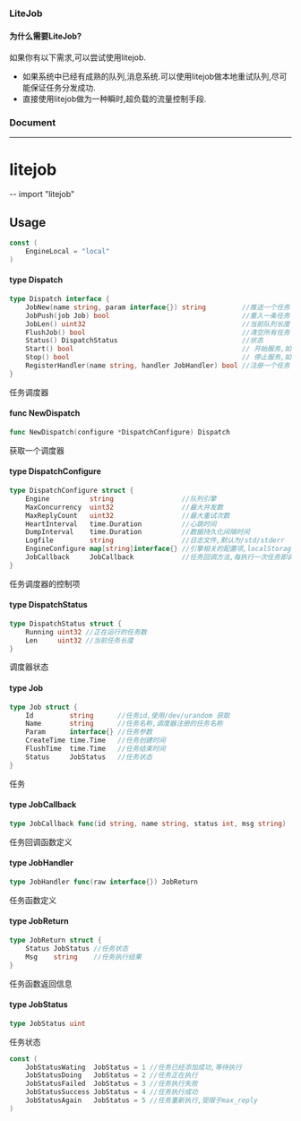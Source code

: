 ### LiteJob

#### 为什么需要LiteJob?

如果你有以下需求,可以尝试使用litejob.

* 如果系统中已经有成熟的队列,消息系统.可以使用litejob做本地重试队列,尽可能保证任务分发成功.
* 直接使用litejob做为一种瞬时,超负载的流量控制手段.


### Document
----
# litejob
--
    import "litejob"


## Usage

```go
const (
	EngineLocal = "local"
)
```


#### type Dispatch

```go
type Dispatch interface {
	JobNew(name string, param interface{}) string         //推送一个任务
	JobPush(job Job) bool                                 //重入一条任务
	JobLen() uint32                                       //当前队列长度
	FlushJob() bool                                       //清空所有任务
	Status() DispatchStatus                               //状态
	Start() bool                                          // 开始服务,如果设置了dump_file,则会从硬盘预加载任务队列
	Stop() bool                                           // 停止服务,如果设置了dump_file,则会持久化一次到硬盘.
	RegisterHandler(name string, handler JobHandler) bool //注册一个任务
}
```

任务调度器

#### func  NewDispatch

```go
func NewDispatch(configure *DispatchConfigure) Dispatch
```
获取一个调度器

#### type DispatchConfigure

```go
type DispatchConfigure struct {
	Engine          string                 //队列引擎
	MaxConcurrency  uint32                 //最大并发数
	MaxReplyCount   uint32                 //最大重试次数
	HeartInterval   time.Duration          //心跳时间
	DumpInterval    time.Duration          //数据持久化间隔时间
	Logfile         string                 //日志文件,默认为/std/stderr
	EngineConfigure map[string]interface{} //引擎相关的配置项,localStorage支持dump_file参数,用于持久化内存信息
	JobCallback     JobCallback            //任务回调方法,每执行一次任务即调用一次该方法
}
```

任务调度器的控制项

#### type DispatchStatus

```go
type DispatchStatus struct {
	Running uint32 //正在运行的任务数
	Len     uint32 //当前任务长度
}
```

调度器状态

#### type Job

```go
type Job struct {
	Id         string      //任务id,使用/dev/urandom 获取
	Name       string      //任务名称,调度器注册的任务名称
	Param      interface{} //任务参数
	CreateTime time.Time   //任务创建时间
	FlushTime  time.Time   //任务结束时间
	Status     JobStatus   //任务状态
}
```

任务

#### type JobCallback

```go
type JobCallback func(id string, name string, status int, msg string)
```

任务回调函数定义

#### type JobHandler

```go
type JobHandler func(raw interface{}) JobReturn
```

任务函数定义

#### type JobReturn

```go
type JobReturn struct {
	Status JobStatus //任务状态
	Msg    string    //任务执行结果
}
```

任务函数返回信息

#### type JobStatus

```go
type JobStatus uint
```

任务状态

```go
const (
	JobStatusWating  JobStatus = 1 //任务已经添加成功,等待执行
	JobStatusDoing   JobStatus = 2 //任务正在执行
	JobStatusFailed  JobStatus = 3 //任务执行失败
	JobStatusSuccess JobStatus = 4 //任务执行成功
	JobStatusAgain   JobStatus = 5 //任务重新执行,受限于max_reply
)
```









